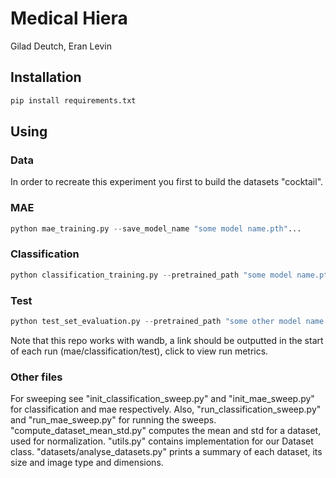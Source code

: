 # Medical Hiera

 
Gilad Deutch,
Eran Levin


## Installation
```bash
pip install requirements.txt
```

## Using

### Data
In order to recreate this experiment you first to build the datasets "cocktail". 

### MAE

```python
python mae_training.py --save_model_name "some model name.pth"...
```

### Classification

```python
python classification_training.py --pretrained_path "some model name.pth" --save_model_name "some other model name.pth"...
```


### Test

```python
python test_set_evaluation.py --pretrained_path "some other model name.pth"  ...
```

Note that this repo works with wandb, a link should be outputted in the start of each run (mae/classification/test), click to view run metrics.

### Other files
For sweeping see "init_classification_sweep.py" and "init_mae_sweep.py" for classification and mae respectively. Also, "run_classification_sweep.py" and "run_mae_sweep.py" for running the sweeps.
"compute_dataset_mean_std.py" computes the mean and std for a dataset, used for normalization.
"utils.py" contains implementation for our Dataset class.
"datasets/analyse_datasets.py" prints a summary of each dataset, its size and image type and dimensions.
